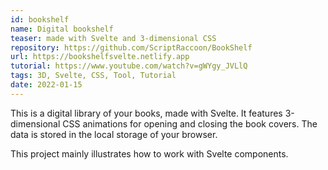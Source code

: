 ```yaml
---
id: bookshelf
name: Digital bookshelf
teaser: made with Svelte and 3-dimensional CSS
repository: https://github.com/ScriptRaccoon/BookShelf
url: https://bookshelfsvelte.netlify.app
tutorial: https://www.youtube.com/watch?v=gWYgy_JVLlQ
tags: 3D, Svelte, CSS, Tool, Tutorial
date: 2022-01-15
---
```


This is a digital library of your books, made with Svelte. It features 3-dimensional CSS animations for opening and closing the book covers. The data is stored in the local storage of your browser.

This project mainly illustrates how to work with Svelte components.

